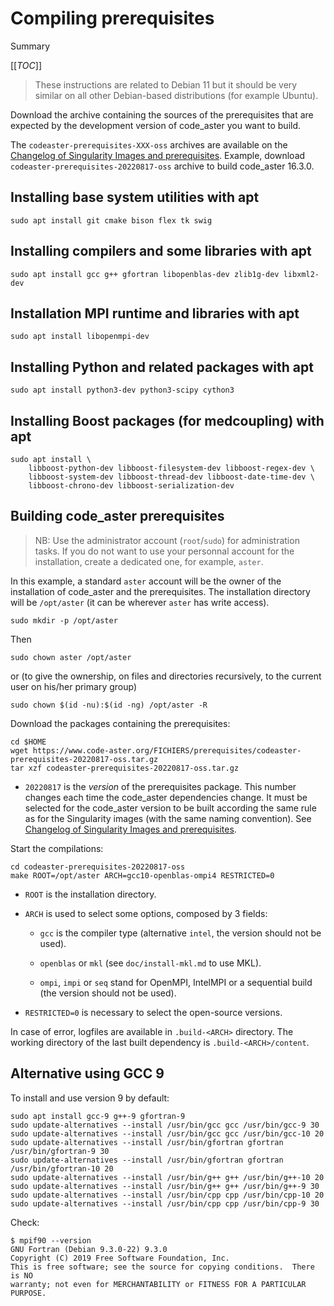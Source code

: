 # Compiling prerequisites

Summary

[[_TOC_]]

> These instructions are related to Debian 11 but it should be very similar on
> all other Debian-based distributions (for example Ubuntu).

Download the archive containing the sources of the prerequisites that are expected by the development version of code_aster you want to build.

The `codeaster-prerequisites-XXX-oss` archives are available on the [Changelog of Singularity Images and prerequisites](../devel/changelog.md). Example, download `codeaster-prerequisites-20220817-oss` archive to build code_aster 16.3.0.

## Installing base system utilities with apt

```shell
sudo apt install git cmake bison flex tk swig
```

## Installing compilers and some libraries with apt

```shell
sudo apt install gcc g++ gfortran libopenblas-dev zlib1g-dev libxml2-dev
```

## Installation MPI runtime and libraries with apt

```shell
sudo apt install libopenmpi-dev
```

## Installing Python and related packages with apt

```shell
sudo apt install python3-dev python3-scipy cython3
```

## Installing Boost packages (for medcoupling) with apt

```shell
sudo apt install \
    libboost-python-dev libboost-filesystem-dev libboost-regex-dev \
    libboost-system-dev libboost-thread-dev libboost-date-time-dev \
    libboost-chrono-dev libboost-serialization-dev
```

## Building code_aster prerequisites

> NB: Use the administrator account (`root`/`sudo`) for administration tasks.
> If you do not want to use your personnal account for the installation,
> create a dedicated one, for example, `aster`.

In this example, a standard `aster` account will be the owner of the installation of code_aster and the prerequisites.
The installation directory will be `/opt/aster` (it can be wherever `aster` has write access).

```shell
sudo mkdir -p /opt/aster
```

Then

```shell
sudo chown aster /opt/aster
```

or (to give the ownership, on files and directories recursively, to the current user on his/her primary group)

```shell
sudo chown $(id -nu):$(id -ng) /opt/aster -R
```

Download the packages containing the prerequisites:

```shell
cd $HOME
wget https://www.code-aster.org/FICHIERS/prerequisites/codeaster-prerequisites-20220817-oss.tar.gz
tar xzf codeaster-prerequisites-20220817-oss.tar.gz
```

- `20220817` is the _version_ of the prerequisites package.
  This number changes each time the code_aster dependencies change.
  It must be selected for the code_aster version to be built according the same rule as for the Singularity images (with the same naming convention).
  See [Changelog of Singularity Images and prerequisites](../devel/changelog.md).

Start the compilations:

```shell
cd codeaster-prerequisites-20220817-oss
make ROOT=/opt/aster ARCH=gcc10-openblas-ompi4 RESTRICTED=0
```

- `ROOT` is the installation directory.

- `ARCH` is used to select some options, composed by 3 fields:

  - `gcc` is the compiler type (alternative `intel`, the version should not be used).

  - `openblas` or `mkl` (see `doc/install-mkl.md` to use MKL).

  - `ompi`, `impi` or `seq` stand for OpenMPI, IntelMPI or a sequential build
    (the version should not be used).

- `RESTRICTED=0` is necessary to select the open-source versions.

In case of error, logfiles are available in `.build-<ARCH>` directory.
The working directory of the last built dependency is `.build-<ARCH>/content`.

## Alternative using GCC 9

To install and use version 9 by default:

```shell
sudo apt install gcc-9 g++-9 gfortran-9
sudo update-alternatives --install /usr/bin/gcc gcc /usr/bin/gcc-9 30
sudo update-alternatives --install /usr/bin/gcc gcc /usr/bin/gcc-10 20
sudo update-alternatives --install /usr/bin/gfortran gfortran /usr/bin/gfortran-9 30
sudo update-alternatives --install /usr/bin/gfortran gfortran /usr/bin/gfortran-10 20
sudo update-alternatives --install /usr/bin/g++ g++ /usr/bin/g++-10 20
sudo update-alternatives --install /usr/bin/g++ g++ /usr/bin/g++-9 30
sudo update-alternatives --install /usr/bin/cpp cpp /usr/bin/cpp-10 20
sudo update-alternatives --install /usr/bin/cpp cpp /usr/bin/cpp-9 30
```

Check:

```shell
$ mpif90 --version
GNU Fortran (Debian 9.3.0-22) 9.3.0
Copyright (C) 2019 Free Software Foundation, Inc.
This is free software; see the source for copying conditions.  There is NO
warranty; not even for MERCHANTABILITY or FITNESS FOR A PARTICULAR PURPOSE.
```
